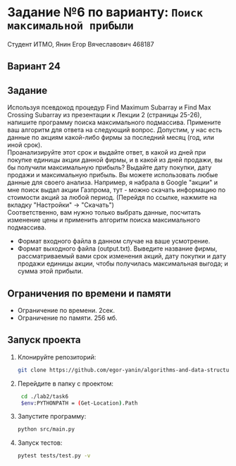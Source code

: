 # Задание №6 по варианту: `Поиск максимальной прибыли`
Студент ИТМО, Янин Егор Вячеславович  468187

## Вариант 24

## Задание 

Используя псевдокод процедур Find Maximum Subarray и Find Max Crossing
Subarray из презентации к Лекции 2 (страницы 25-26), напишите программу поиска максимального подмассива.
Примените ваш алгоритм для ответа на следующий вопрос. Допустим, у нас
есть данные по акциям какой-либо фирмы за последний месяц (год, или иной срок).  
Проанализируйте этот срок и выдайте ответ, в какой из дней при покупке единицы
акции данной фирмы, и в какой из дней продажи, вы бы получили максимальную
прибыль? Выдайте дату покупки, дату продажи и максимальную прибыль.
Вы можете использовать любые данные для своего анализа. Например, я набрала в Google "акции" и мне поиск выдал акции Газпрома, тут - можно скачать
информацию по стоимости акций за любой период. (Перейдя по ссылке, нажмите
на вкладку "Настройки" → "Скачать")  
Соответственно, вам нужно только выбрать данные, посчитать изменение цены и применить алгоритм поиска максимального подмассива.
* Формат входного файла в данном случае на ваше усмотрение.
* Формат выходного файла (output.txt). Выведите название фирмы, рассматриваемый вами срок изменения акций, дату покупки и дату продажи
единицы акции, чтобы получилась максимальная выгода; и сумма этой прибыли.


## Ограничения по времени и памяти

- Ограничение по времени. 2сек.
- Ограничение по памяти. 256 мб.


## Запуск проекта
1. Клонируйте репозиторий:
   ```bash
   git clone https://github.com/egor-yanin/algorithms-and-data-structures.git
   ```
2. Перейдите в папку с проектом:
   ```bash
    cd ./lab2/task6
    $env:PYTHONPATH = (Get-Location).Path
   ```
3. Запустите программу:
   ```bash
   python src/main.py
   ```
4. Запуск тестов:
   ```bash
   pytest tests/test.py -v
   ```